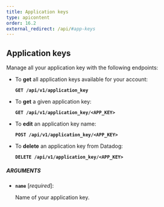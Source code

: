 ```yaml
---
title: Application keys
type: apicontent
order: 16.2
external_redirect: /api/#app-keys
---
```


## Application keys

Manage all your application key with the following endpoints:

* To **get** all application keys available for your account:

    **`GET /api/v1/application_key`**

* To **get** a given application key:

    **`GET /api/v1/application_key/<APP_KEY>`**

* To **edit** an application key name:

    **`POST /api/v1/application_key/<APP_KEY>`**

* To **delete** an application key from Datadog:

    **`DELETE /api/v1/application_key/<APP_KEY>`**

##### ARGUMENTS

* **`name`** [*required*]:

    Name of your application key.
